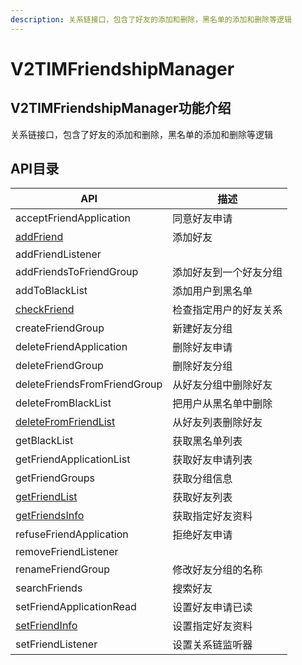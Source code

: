 ```yaml
---
description: 关系链接口，包含了好友的添加和删除，黑名单的添加和删除等逻辑
---
```


# V2TIMFriendshipManager

## V2TIMFriendshipManager功能介绍

关系链接口，包含了好友的添加和删除，黑名单的添加和删除等逻辑

## API目录

| API                                             | 描述          |
| ----------------------------------------------- | ----------- |
| acceptFriendApplication                         | 同意好友申请      |
| [addFriend](addfriend.md)                       | 添加好友        |
| addFriendListener                               |             |
| addFriendsToFriendGroup                         | 添加好友到一个好友分组 |
| addToBlackList                                  | 添加用户到黑名单    |
| [checkFriend](checkfriend.md)                   | 检查指定用户的好友关系 |
| createFriendGroup                               | 新建好友分组      |
| deleteFriendApplication                         | 删除好友申请      |
| deleteFriendGroup                               | 删除好友分组      |
| deleteFriendsFromFriendGroup                    | 从好友分组中删除好友  |
| deleteFromBlackList                             | 把用户从黑名单中删除  |
| [deleteFromFriendList](deletefromfriendlist.md) | 从好友列表删除好友   |
| getBlackList                                    | 获取黑名单列表     |
| getFriendApplicationList                        | 获取好友申请列表    |
| getFriendGroups                                 | 获取分组信息      |
| [getFriendList](getfriendlist.md)               | 获取好友列表      |
| [getFriendsInfo](getfriendsinfo.md)             | 获取指定好友资料    |
| refuseFriendApplication                         | 拒绝好友申请      |
| removeFriendListener                            |             |
| renameFriendGroup                               | 修改好友分组的名称   |
| searchFriends                                   | 搜索好友        |
| setFriendApplicationRead                        | 设置好友申请已读    |
| [setFriendInfo](setfriendinfo.md)               | 设置指定好友资料    |
| setFriendListener                               | 设置关系链监听器    |

